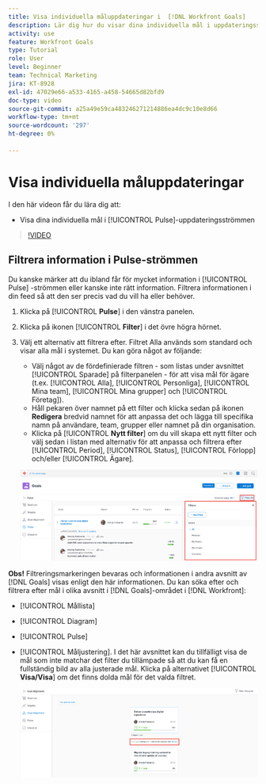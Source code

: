 ```yaml
---
title: Visa individuella måluppdateringar i  [!DNL Workfront Goals]
description: Lär dig hur du visar dina individuella mål i uppdateringsströmmen [!UICONTROL Pulse] i [!DNL]   Mål].
activity: use
feature: Workfront Goals
type: Tutorial
role: User
level: Beginner
team: Technical Marketing
jira: KT-8928
exl-id: 47029e66-a533-4165-a458-54665d82bfd9
doc-type: video
source-git-commit: a25a49e59ca483246271214886ea4dc9c10e8d66
workflow-type: tm+mt
source-wordcount: '297'
ht-degree: 0%

---
```


# Visa individuella måluppdateringar

I den här videon får du lära dig att:

* Visa dina individuella mål i [!UICONTROL Pulse]-uppdateringsströmmen

>[!VIDEO](https://video.tv.adobe.com/v/335200/?quality=12&learn=on)

## Filtrera information i Pulse-strömmen

Du kanske märker att du ibland får för mycket information i [!UICONTROL Pulse] -strömmen eller kanske inte rätt information. Filtrera informationen i din feed så att den ser precis vad du vill ha eller behöver.

1. Klicka på [!UICONTROL **Pulse**] i den vänstra panelen.
1. Klicka på ikonen [!UICONTROL **Filter**] i det övre högra hörnet.
1. Välj ett alternativ att filtrera efter. Filtret Alla används som standard och visar alla mål i systemet. Du kan göra något av följande:

   * Välj något av de fördefinierade filtren - som listas under avsnittet [!UICONTROL Sparade] på filterpanelen - för att visa mål för ägare (t.ex. [!UICONTROL Alla], [!UICONTROL Personliga], [!UICONTROL Mina team], [!UICONTROL Mina grupper] och [!UICONTROL Företag]).
   * Håll pekaren över namnet på ett filter och klicka sedan på ikonen **Redigera** bredvid namnet för att anpassa det och lägga till specifika namn på användare, team, grupper eller namnet på din organisation.
   * Klicka på [!UICONTROL **Nytt filter**] om du vill skapa ett nytt filter och välj sedan i listan med alternativ för att anpassa och filtrera efter [!UICONTROL Period], [!UICONTROL Status], [!UICONTROL Förlopp] och/eller [!UICONTROL Ägare].

   ![En bild av panelen [!UICONTROL Filter] i [!DNL Workfront Goals]](assets/18-workfront-goals-pulse-stream.png)

**Obs!** Filtreringsmarkeringen bevaras och informationen i andra avsnitt av [!DNL Goals] visas enligt den här informationen. Du kan söka efter och filtrera efter mål i olika avsnitt i [!DNL Goals]-området i [!DNL Workfront]:

* [!UICONTROL Mållista]
* [!UICONTROL Diagram]
* [!UICONTROL Pulse]
* [!UICONTROL Måljustering]. I det här avsnittet kan du tillfälligt visa de mål som inte matchar det filter du tillämpade så att du kan få en fullständig bild av alla justerade mål. Klicka på alternativet [!UICONTROL **Visa/Visa**] om det finns dolda mål för det valda filtret.

  ![](assets/19-workfront-goals-filter-show-it.png)
